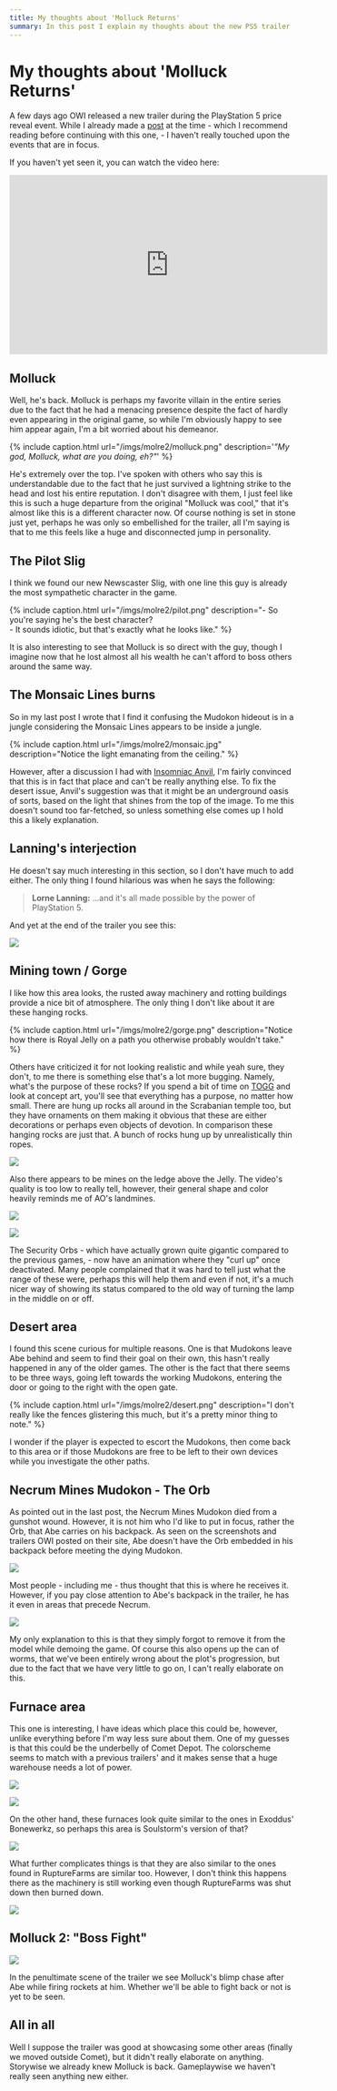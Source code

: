 ```yaml
---
title: My thoughts about 'Molluck Returns'
summary: In this post I explain my thoughts about the new PS5 trailer
---
```


# My thoughts about 'Molluck Returns'

A few days ago OWI released a new trailer during the PlayStation 5 price reveal event. While I
already made a [post](/molluckreturns) at the time - which I recommend reading before continuing
with this one, - I haven't really touched upon the events that are in focus.

If you haven't yet seen it, you can watch the video here:

<iframe width="560" height="315" src="https://www.youtube-nocookie.com/embed/eKcbxixI5uc" frameborder="0" allow="accelerometer; autoplay; clipboard-write; encrypted-media; gyroscope; picture-in-picture" allowfullscreen></iframe>

## Molluck

Well, he's back. Molluck is perhaps my favorite villain in the entire series due to the fact that he
had a menacing presence despite the fact of hardly even appearing in the original game, so while I'm
obviously happy to see him appear again, I'm a bit worried about his demeanor.

{% include caption.html url="/imgs/molre2/molluck.png" description='<i>"My god, Molluck, what are you doing, eh?"</i>' %}

He's extremely over the top. I've spoken with others who say this is understandable due to the fact
that he just survived a lightning strike to the head and lost his entire reputation. I don't
disagree with them, I just feel like this is such a huge departure from the original "Molluck was
cool," that it's almost like this is a different character now. Of course nothing is set in stone
just yet, perhaps he was only so embellished for the trailer, all I'm saying is that to me this
feels like a huge and disconnected jump in personality.

## The Pilot Slig

I think we found our new Newscaster Slig, with one line this guy is already the most sympathetic
character in the game. 

{% include caption.html url="/imgs/molre2/pilot.png" description="- So you're saying he's the best character?<br>- It sounds idiotic, but that's exactly what he looks like." %}

It is also interesting to see that Molluck is so direct with the guy, though
I imagine now that he lost almost all his wealth he can't afford to boss others around the same way.

## The Monsaic Lines burns

So in my last post I wrote that I find it confusing the Mudokon hideout is in a jungle considering
the Monsaic Lines appears to be inside a jungle.

{% include caption.html url="/imgs/molre2/monsaic.jpg" description="Notice the light emanating from the ceiling." %}

However, after a discussion I had with [Insomniac
Anvil](https://www.youtube.com/channel/UCZkFTEkLt2wI0N8Qn_bCZdg), I'm fairly convinced that this is
in fact that place and can't be really anything else. To fix the desert issue, Anvil's suggestion
was that it might be an underground oasis of sorts, based on the light that shines from the top of
the image. To me this doesn't sound too far-fetched, so unless something else comes up I hold this a
likely explanation.

## Lanning's interjection

He doesn't say much interesting in this section, so I don't have much to add either. The only thing
I found hilarious was when he says the following:

> **Lorne Lanning:** ...and it's all made possible by the power of PlayStation 5.

And yet at the end of the trailer you see this:

![](/imgs/molre2/ps4.png)

## Mining town / Gorge

I like how this area looks, the rusted away machinery and rotting buildings provide a nice bit of
atmosphere. The only thing I don't like about it are these hanging rocks.

{% include caption.html url="/imgs/molre2/gorge.png" description="Notice how there is Royal Jelly on a path you otherwise probably wouldn't take." %}

Others have criticized it for not looking realistic and while yeah sure, they don't, to me there is
something else that's a lot more bugging. Namely, what's the purpose of these rocks? If you spend a
bit of time on [TOGG](https://oddworldlibrary.net/archives/togg/index.php?/category/33) and look at
concept art, you'll see that everything has a purpose, no matter how small. There are hung up rocks
all around in the Scrabanian temple too, but they have ornaments on them making it obvious that
these are either decorations or perhaps even objects of devotion. In comparison these hanging rocks
are just that. A bunch of rocks hung up by unrealistically thin ropes.

![](/imgs/molre2/mines.png)

Also there appears to be mines on the ledge above the Jelly. The video's quality is too low to
really tell, however, their general shape and color heavily reminds me of AO's landmines.

![](/imgs/molre2/orb_on.png)

![](/imgs/molre2/orb_off.png)

The Security Orbs - which have actually grown quite gigantic compared to the previous games, - now
have an animation where they "curl up" once deactivated. Many people complained that it was hard to
tell just what the range of these were, perhaps this will help them and even if not, it's a much
nicer way of showing its status compared to the old way of turning the lamp in the middle on or off.

## Desert area

I found this scene curious for multiple reasons. One is that Mudokons leave Abe behind and seem to
find their goal on their own, this hasn't really happened in any of the older games. The other is
the fact that there seems to be three ways, going left towards the working Mudokons, entering the
door or going to the right with the open gate.

{% include caption.html url="/imgs/molre2/desert.png" description="I don't really like the fences glistering this much, but it's a pretty minor thing to note." %}

I wonder if the player is expected to escort the
Mudokons, then come back to this area or if those Mudokons are free to be left to their own devices
while you investigate the other paths.

## Necrum Mines Mudokon - The Orb

As pointed out in the last post, the Necrum Mines Mudokon died from a gunshot wound. However, it is
not him who I'd like to put in focus, rather the Orb, that Abe carries on his backpack. As seen on
the screenshots and trailers OWI posted on their site, Abe doesn't have the Orb embedded in his
backpack before meeting the dying Mudokon.

![](/imgs/molre2/noorb.jpg)

Most people - including me - thus thought that this is
where he receives it. However, if you pay close attention to Abe's backpack in the trailer, he has
it even in areas that precede Necrum.

![](/imgs/molre2/orb.png)

My only explanation to this is that they simply forgot to remove it from the model while demoing the
game. Of course this also opens up the can of worms, that we've been entirely wrong about the plot's
progression, but due to the fact that we have very little to go on, I can't really elaborate on this.

## Furnace area

This one is interesting, I have ideas which place this could be, however, unlike everything before
I'm way less sure about them. One of my guesses is that this could be the underbelly of Comet
Depot. The colorscheme seems to match with a previous trailers' and it makes sense that a huge
warehouse needs a lot of power.

![](/imgs/e3/humphrey.jpg)

![](/imgs/molre2/furnace.png)

On the other hand, these furnaces look quite similar to the ones in Exoddus' Bonewerkz, so perhaps
this area is Soulstorm's version of that?

![](/imgs/molre2/aofurnace.png)

What further complicates things is that they are also similar to the ones found in RuptureFarms
are similar too. However, I don't think this happens there as the machinery is still working even
though RuptureFarms was shut down then burned down.

![](/imgs/molre2/rf.png)

## Molluck 2: "Boss Fight"

![](/imgs/molre2/blimp.png)

In the penultimate scene of the trailer we see Molluck's blimp chase after Abe while firing rockets
at him. Whether we'll be able to fight back or not is yet to be seen.

## All in all

Well I suppose the trailer was good at showcasing some other areas (finally we moved outside Comet),
but it didn't really elaborate on anything. Storywise we already knew Molluck is back. Gameplaywise
we haven't really seen anything new either.
